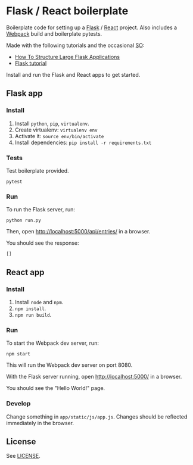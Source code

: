# Flask / React boilerplate

Boilerplate code for setting up a [Flask](http://flask.pocoo.org/) / [React](https://facebook.github.io/react/) project.
Also includes a [Webpack](https://webpack.github.io/) build and boilerplate pytests.

Made with the following tutorials and the occasional [SO](https://stackoverflow.com):

* [How To Structure Large Flask Applications](https://www.digitalocean.com/community/tutorials/how-to-structure-large-flask-applications)
* [Flask tutorial](http://flask.pocoo.org/docs/0.12/tutorial)

Install and run the Flask and React apps to get started.

## Flask app

### Install

1. Install `python`, `pip`, `virtualenv`.
2. Create virtualenv: `virtualenv env`
3. Activate it: `source env/bin/activate`
4. Install dependencies: `pip install -r requirements.txt`

### Tests

Test boilerplate provided.

```
pytest
```

### Run

To run the Flask server, run:

```python run.py```

Then, open [http://localhost:5000/api/entries/](http://localhost:5000/api/entries/) in a browser.

You should see the response:

```
[]
```

## React app

### Install

1. Install `node` and `npm`.
2. `npm install`.
3. `npm run build`.

### Run

To start the Webpack dev server, run:

```npm start```

This will run the Webpack dev server on port 8080.

With the Flask server running, open [http://localhost:5000/](http://localhost:5000/) in a browser.

You should see the "Hello World!" page.

### Develop

Change something in `app/static/js/app.js`. Changes should be reflected immediately in the browser.

## License

See [LICENSE](LICENSE).
